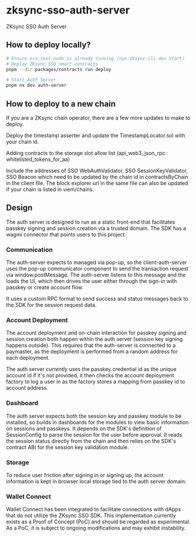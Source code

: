 # zksync-sso-auth-server

ZKsync SSO Auth Server

## How to deploy locally?

```sh
# Ensure era_test_node is already running (npx zksync-cli dev start)
# Deploy ZKsync SSO smart contracts
pnpm --dir packages/contracts run deploy

# Start Auth Server
pnpm nx dev auth-server
```

## How to deploy to a new chain

If you are a ZKsync chain operator, there are a few more updates to make to
deploy.

Deploy the timestamp asserter and update the TimestampLocator.sol with your
chain id.

Adding contracts to the storage slot allow list (api_web3_json_rpc:
whitelisted_tokens_for_aa)

Include the addresses of SSO WebAuthValidator, SSO SessionKeyValidator, SSO
Beacon which need to be updated by the chain id in contractsByChain in the
client file. The block explorer url in the same file can also be updated if your
chain is listed in viem/chains.

## Design

The auth server is designed to run as a static front-end that facilitates
passkey signing and session creation via a trusted domain. The SDK has a wagmi
connector that points users to this project.

### Communication

The auth-server expects to managed via pop-up, so the client-auth-server uses
the pop-up communicator component to send the transaction request via
window.postMessage. The auth-server listens to this message and the loads the
UI, which then drives the user either through the sign-in with passkey or create
account flow.

It uses a custom RPC format to send success and status messages back to the SDK
for the session request data.

### Account Deployment

The account deployment and on-chain interaction for passkey signing and session
creation both happen within the auth server (session key signing happens
outside). This requires that the auth-server is connected to a paymaster, as the
deployment is performed from a random address for each deployment.

The auth server _currently_ uses the passkey credential id as the unique account
id if it's not provided, it then checks the account deployment factory to log a
user in as the factory stores a mapping from passkey id to account address.

### Dashboard

The auth server expects both the session key and passkey module to be installed,
so builds in dashboards for the modules to view basic information on sessions
and passkeys. It depends on the SDK's definition of SessionConfig to parse the
session for the user before approval. It reads the session status directly from
the chain and then relies on the SDK's contract ABI for the session key
validation module.

### Storage

To reduce user friction after signing in or signing up, the account information
is kept in browser local storage tied to the auth server domain.

### Wallet Connect

Wallet Connect has been integrated to facilitate connections with dApps
that do not utilize the ZKsync SSO SDK. This implementation currently
exists as a Proof of Concept (PoC) and should be regarded as experimental.
As a PoC, it is subject to ongoing modifications and may exhibit instability.
